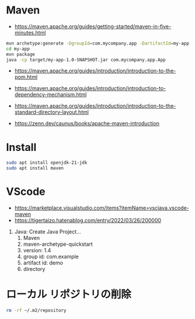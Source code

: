 # Maven
- https://maven.apache.org/guides/getting-started/maven-in-five-minutes.html
```zsh
mvn archetype:generate -DgroupId=com.mycompany.app -DartifactId=my-app -DarchetypeArtifactId=maven-archetype-quickstart -DarchetypeVersion=1.5 -DinteractiveMode=false
cd my-app
mvn package
java -cp target/my-app-1.0-SNAPSHOT.jar com.mycompany.app.App
```
- https://maven.apache.org/guides/introduction/introduction-to-the-pom.html
- https://maven.apache.org/guides/introduction/introduction-to-dependency-mechanism.html
- https://maven.apache.org/guides/introduction/introduction-to-the-standard-directory-layout.html

- https://zenn.dev/caunus/books/apache-maven-introduction
# Install
```zsh
sudo apt install openjdk-21-jdk
sudo apt install maven
```
# VScode
- https://marketplace.visualstudio.com/items?itemName=vscjava.vscode-maven
- https://tigertaizo.hatenablog.com/entry/2022/03/26/200000

1. Java: Create Java Project...
   1. Maven
   2. maven-archetype-quickstart
   3. version: 1.4
   4. group id: com.example
   5. artifact id: demo
   6. directory
# ローカル リポジトリの削除
```zsh
rm -rf ~/.m2/repository
```
